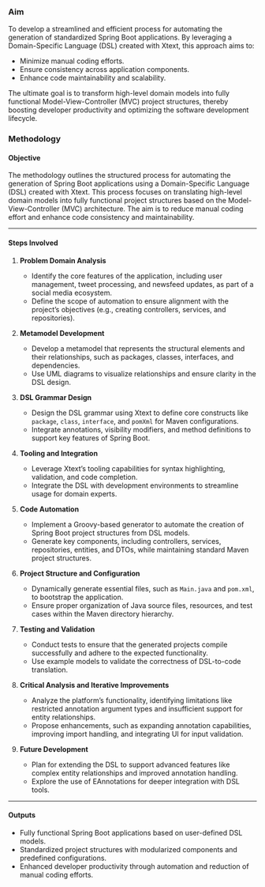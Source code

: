 ### Aim
To develop a streamlined and efficient process for automating the generation of standardized Spring Boot applications. By leveraging a Domain-Specific Language (DSL) created with Xtext, this approach aims to:  

- Minimize manual coding efforts.  
- Ensure consistency across application components.  
- Enhance code maintainability and scalability.  

The ultimate goal is to transform high-level domain models into fully functional Model-View-Controller (MVC) project structures, thereby boosting developer productivity and optimizing the software development lifecycle.  

### Methodology

#### Objective
The methodology outlines the structured process for automating the generation of Spring Boot applications using a Domain-Specific Language (DSL) created with Xtext. This process focuses on translating high-level domain models into fully functional project structures based on the Model-View-Controller (MVC) architecture. The aim is to reduce manual coding effort and enhance code consistency and maintainability.

---

#### Steps Involved

1. **Problem Domain Analysis**  
   - Identify the core features of the application, including user management, tweet processing, and newsfeed updates, as part of a social media ecosystem.
   - Define the scope of automation to ensure alignment with the project’s objectives (e.g., creating controllers, services, and repositories).

2. **Metamodel Development**  
   - Develop a metamodel that represents the structural elements and their relationships, such as packages, classes, interfaces, and dependencies.
   - Use UML diagrams to visualize relationships and ensure clarity in the DSL design.

3. **DSL Grammar Design**  
   - Design the DSL grammar using Xtext to define core constructs like `package`, `class`, `interface`, and `pomXml` for Maven configurations.
   - Integrate annotations, visibility modifiers, and method definitions to support key features of Spring Boot.

4. **Tooling and Integration**  
   - Leverage Xtext’s tooling capabilities for syntax highlighting, validation, and code completion.
   - Integrate the DSL with development environments to streamline usage for domain experts.

5. **Code Automation**  
   - Implement a Groovy-based generator to automate the creation of Spring Boot project structures from DSL models.
   - Generate key components, including controllers, services, repositories, entities, and DTOs, while maintaining standard Maven project structures.

6. **Project Structure and Configuration**  
   - Dynamically generate essential files, such as `Main.java` and `pom.xml`, to bootstrap the application.
   - Ensure proper organization of Java source files, resources, and test cases within the Maven directory hierarchy.

7. **Testing and Validation**  
   - Conduct tests to ensure that the generated projects compile successfully and adhere to the expected functionality.
   - Use example models to validate the correctness of DSL-to-code translation.

8. **Critical Analysis and Iterative Improvements**  
   - Analyze the platform’s functionality, identifying limitations like restricted annotation argument types and insufficient support for entity relationships.
   - Propose enhancements, such as expanding annotation capabilities, improving import handling, and integrating UI for input validation.

9. **Future Development**  
   - Plan for extending the DSL to support advanced features like complex entity relationships and improved annotation handling.
   - Explore the use of EAnnotations for deeper integration with DSL tools.

---

#### Outputs
- Fully functional Spring Boot applications based on user-defined DSL models.
- Standardized project structures with modularized components and predefined configurations.
- Enhanced developer productivity through automation and reduction of manual coding efforts.
